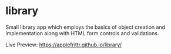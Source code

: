 # library
Small library app which employs the basics of object creation and implementation along with HTML form controls and validations.

Live Preview: https://applefrittr.github.io/library/
